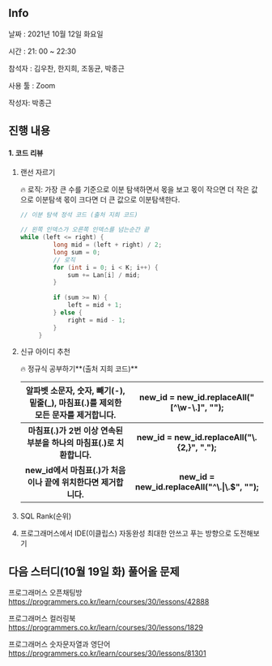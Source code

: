 ## Info

날짜  : 2021년 10월 12일 화요일

시간 : 21: 00 ~  22:30

참석자 : 김우찬, 한지희, 조동균, 박종근

사용 툴 : Zoom

작성자: 박종근



## 진행 내용

#### 1.  코드 리뷰

1. 랜선 자르기

   🔥 로직: 가장 큰 수를 기준으로 이분 탐색하면서 몫을 보고 몫이 작으면 더 작은 값으로 이분탐색 몫이 크다면 더 큰 값으로 이분탐색한다.

   ```java
   // 이분 탐색 정석 코드 (출처 지희 코드)
   
   // 왼쪽 인덱스가 오른쪽 인덱스를 넘는순간 끝
   while (left <= right) {
   			long mid = (left + right) / 2;
   			long sum = 0;
       		// 로직
   			for (int i = 0; i < K; i++) {
   				sum += Lan[i] / mid;
   			}
       		
   			if (sum >= N) {
   				left = mid + 1;
   			} else {
   				right = mid - 1;
   			}
   		}
   ```

   

   

2. 신규 아이디 추천

   🔥 정규식 공부하기**(출처 지희 코드)**

   | **알파벳 소문자, 숫자, 빼기(-), 밑줄(_), 마침표(.)를 제외한 모든 문자를 제거합니다.** | **new_id = new_id.replaceAll("[^\\w-\\.]", "");** |
   | :----------------------------------------------------------: | :-----------------------------------------------: |
   | **마침표(.)가 2번 이상 연속된 부분을 하나의 마침표(.)로 치환합니다.** |  **new_id = new_id.replaceAll("\\.{2,}", ".");**  |
   | **new_id에서 마침표(.)가 처음이나 끝에 위치한다면 제거합니다.** | **new_id = new_id.replaceAll("^\\.\|\\.$", "");** |

    

4. SQL Rank(순위)

   

4. 프로그래머스에서 IDE(이클립스) 자동완성 최대한 안쓰고 푸는 방향으로 도전해보기



## 다음 스터디(10월 19일 화) 풀어올 문제

프로그래머스 오픈채팅방 https://programmers.co.kr/learn/courses/30/lessons/42888

프로그래머스 컬러링북 https://programmers.co.kr/learn/courses/30/lessons/1829

프로그래머스 숫자문자열과 영단어 https://programmers.co.kr/learn/courses/30/lessons/81301



